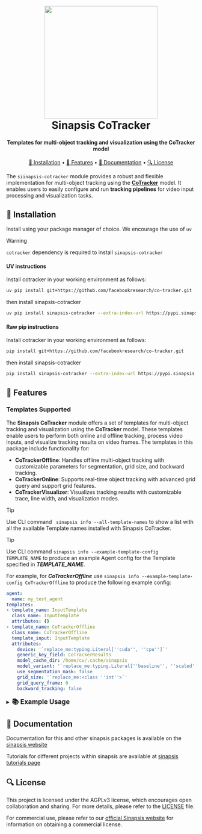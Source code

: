<h1 align="center">
<br>
<a href="https://sinapsis.tech/">
  <img
    src="https://github.com/Sinapsis-AI/brand-resources/blob/main/sinapsis_logo/4x/logo.png?raw=true"
    alt="" width="300">
</a><br>
Sinapsis CoTracker
<br>
</h1>

<h4 align="center">Templates for multi-object tracking and visualization using the CoTracker model</h4>

<p align="center">
<a href="#installation">🐍  Installation</a> •
<a href="#features"> 🚀 Features</a> •
<a href="#documentation">📙 Documentation</a> •
<a href="#license"> 🔍 License </a>
</p>

The `siinapsis-cotracker` module provides a robust and flexible implementation for multi-object tracking using the [**CoTracker**](https://cotracker3.github.io/) model. It enables users to easily configure and run **tracking pipelines** for video input processing and visualization tasks.

<h2 id="installation"> 🐍  Installation </h2>

Install using your package manager of choice. We encourage the use of <code>uv</code>

> [!WARNING]
> ```cotracker``` dependency is required to install ```sinapsis-cotracker```

<h4> UV instructions</h4>

Install cotracker in your working environment as follows:

```bash
uv pip install git+https://github.com/facebookresearch/co-tracker.git
```
then install sinapsis-cotracker
```bash
uv pip install sinapsis-cotracker --extra-index-url https://pypi.sinapsis.tech
```

<h4> Raw pip instructions</h4>

Install cotracker in your working environment as follows:
```bash
pip install git+https://github.com/facebookresearch/co-tracker.git
```
then install sinapsis-cotracker
```bash
pip install sinapsis-cotracker --extra-index-url https://pypi.sinapsis.tech
```

<h2 id="features">🚀 Features</h2>

<h3> Templates Supported</h3>

The **Sinapsis CoTracker** module offers a set of templates for multi-object tracking and visualization using the **CoTracker** model. These templates enable users to perform both online and offline tracking, process video inputs, and visualize tracking results on video frames. The templates in this package include functionality for:

- **CoTrackerOffline**: Handles offline multi-object tracking with customizable parameters for segmentation, grid size, and backward tracking.
- **CoTrackerOnline**: Supports real-time object tracking with advanced grid query and support grid features.
- **CoTrackerVisualizer**: Visualizes tracking results with customizable trace, line width, and visualization modes.

> [!TIP]
> Use CLI command ``` sinapsis info --all-template-names``` to show a list with all the available Template names installed with Sinapsis CoTracker.

> [!TIP]
> Use CLI command ```sinapsis info --example-template-config TEMPLATE_NAME``` to produce an example Agent config for the Template specified in ***TEMPLATE_NAME***.

For example, for ***CoTrackerOffline*** use ```sinapsis info --example-template-config CoTrackerOffline``` to produce the following example config:

```yaml
agent:
  name: my_test_agent
templates:
- template_name: InputTemplate
  class_name: InputTemplate
  attributes: {}
- template_name: CoTrackerOffline
  class_name: CoTrackerOffline
  template_input: InputTemplate
  attributes:
    device: '`replace_me:typing.Literal[''cuda'', ''cpu'']`'
    generic_key_field: CoTrackerResults
    model_cache_dir: /home/cv/.cache/sinapsis
    model_variant: '`replace_me:typing.Literal[''baseline'', ''scaled'']`'
    use_segmentation_mask: false
    grid_size: '`replace_me:<class ''int''>`'
    grid_query_frame: 0
    backward_tracking: false
```

<details>
<summary><strong><span style="font-size: 1.25em;">📚 Example Usage</span></strong></summary>

Below is an example YAML configuration for processing a video file and visualizing tracking results using **Sinapsis CoTracker** templates. This setup loads a video with the **VideoReaderCV2**, performs real-time object tracking with the **CoTrackerOnline** template, visualizes the results with the **CoTrackerVisualizer**, and saves the output as a new video file using the **VideoWriterCV2**.
<details>
<summary ><strong><span style="font-size: 1.4em;">Config</span></strong></summary>

```yaml
agent:
  name: cotracker_agent

templates:
  - template_name: InputTemplate
    class_name: InputTemplate
    attributes: {}

  - template_name : VideoReaderCV2
    class_name: VideoReaderCV2
    template_input: InputTemplate
    attributes:
      video_file_path : "artifacts/palace.mp4"
      batch_size: 16

  - template_name: CoTrackerOnline
    class_name: CoTrackerOnline
    template_input: VideoReaderCV2
    attributes:
      model_variant: baseline
      device: cuda
      grid_size: 15

  - template_name: CoTrackerVisualizer
    class_name: CoTrackerVisualizer
    template_input: CoTrackerOnline
    attributes:
      device : cuda
      linewidth: 3
      overwrite: true

  - template_name: VideoWriterCV2
    class_name: VideoWriterCV2
    template_input: CoTrackerVisualizer
    attributes:
      destination_path: "artifacts/result.mp4"
      height: -1
      width: -1
      fps: 30
```
</details>

This configuration defines an **agent** and a sequence of **templates** for video processing, object tracking, and visualization.

**IMPORTANT**: The VideoReaderCV2 and VideoWriterCV2 templates are part of the [sinapsis-data-readers](https://github.com/Sinapsis-AI/sinapsis-data-tools/tree/main/packages/sinapsis_data_readers) and [sinapsis-data-writers](https://github.com/Sinapsis-AI/sinapsis-data-tools/tree/main/packages/sinapsis_data_writers) packages, respectively. To use this example, ensure that you have installed these packages.


To run the config, use the CLI:
```bash
sinapsis run name_of_config.yml
```

</details>



<h2 id="documentation">📙 Documentation</h2>

Documentation for this and other sinapsis packages is available on the [sinapsis website](https://docs.sinapsis.tech/docs)

Tutorials for different projects within sinapsis are available at [sinapsis tutorials page](https://docs.sinapsis.tech/tutorials)


<h2 id="license">🔍 License</h2>

This project is licensed under the AGPLv3 license, which encourages open collaboration and sharing. For more details, please refer to the [LICENSE](LICENSE) file.

For commercial use, please refer to our [official Sinapsis website](https://sinapsis.tech) for information on obtaining a commercial license.



